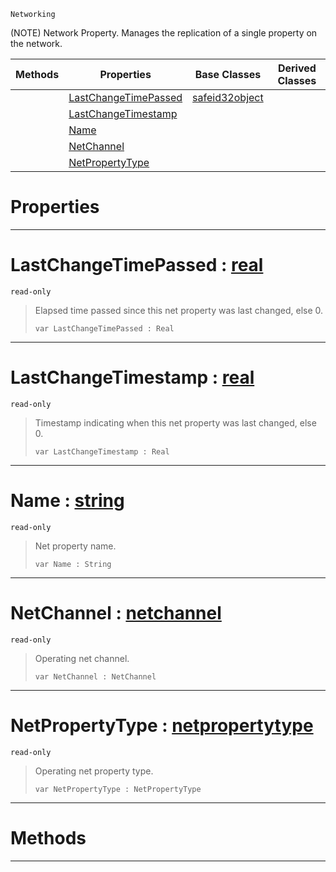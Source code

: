  `Networking`



(NOTE) Network Property. Manages the replication of a single property on the network.

|Methods|Properties|Base Classes|Derived Classes|
|---|---|---|---|
| |[ LastChangeTimePassed](https://github.com/zeroengineteam/ZeroDocs/code_reference/class_reference/netproperty.markdown#lastchangetimepassed-zer)|[safeid32object](https://github.com/zeroengineteam/ZeroDocs/code_reference/class_reference/safeid32object.markdown)| |
| |[ LastChangeTimestamp](https://github.com/zeroengineteam/ZeroDocs/code_reference/class_reference/netproperty.markdown#lastchangetimestamp-zero)| | |
| |[ Name](https://github.com/zeroengineteam/ZeroDocs/code_reference/class_reference/netproperty.markdown#name-zero-engine-documen)| | |
| |[ NetChannel](https://github.com/zeroengineteam/ZeroDocs/code_reference/class_reference/netproperty.markdown#netchannel-zero-engine-d)| | |
| |[ NetPropertyType](https://github.com/zeroengineteam/ZeroDocs/code_reference/class_reference/netproperty.markdown#netpropertytype-zero-eng)| | |


 #  Properties


---  
 #  LastChangeTimePassed : [real](https://github.com/zeroengineteam/ZeroDocs/code_reference/zilch_base_types/real.markdown)

 `read-only`

> Elapsed time passed since this net property was last changed, else 0.
> ``` lang=cpp, name=Zilch
> var LastChangeTimePassed : Real


---  
 #  LastChangeTimestamp : [real](https://github.com/zeroengineteam/ZeroDocs/code_reference/zilch_base_types/real.markdown)

 `read-only`

> Timestamp indicating when this net property was last changed, else 0.
> ``` lang=cpp, name=Zilch
> var LastChangeTimestamp : Real


---  
 #  Name : [string](https://github.com/zeroengineteam/ZeroDocs/code_reference/zilch_base_types/string.markdown)

 `read-only`

> Net property name.
> ``` lang=cpp, name=Zilch
> var Name : String


---  
 #  NetChannel : [netchannel](https://github.com/zeroengineteam/ZeroDocs/code_reference/class_reference/netchannel.markdown)

 `read-only`

> Operating net channel.
> ``` lang=cpp, name=Zilch
> var NetChannel : NetChannel


---  
 #  NetPropertyType : [netpropertytype](https://github.com/zeroengineteam/ZeroDocs/code_reference/class_reference/netpropertytype.markdown)

 `read-only`

> Operating net property type.
> ``` lang=cpp, name=Zilch
> var NetPropertyType : NetPropertyType


---  
 #  Methods


---  
 

 
